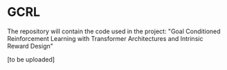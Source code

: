 # GCRL
The repository will contain the code used in the project: "Goal Conditioned Reinforcement Learning with Transformer Architectures and Intrinsic Reward Design"

[to be uploaded]

